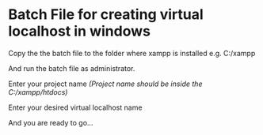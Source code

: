 # Batch File for creating virtual localhost in windows
Copy the the batch file to the folder where xampp is installed
e.g. C:/xampp

And run the batch file as administrator.

Enter your project name *(Project name should be inside the  C:/xampp/htdocs)*

Enter your desired virtual localhost name

And you are ready to go...